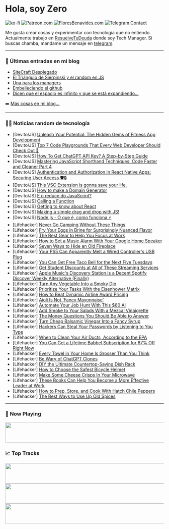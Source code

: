 # Hola, soy Zero

[![ko-fi](https://ko-fi.com/img/githubbutton_sm.svg)](https://ko-fi.com/J3J4N0LUK)
[![Patreon.com](https://img.shields.io/endpoint.svg?url=https%3A%2F%2Fshieldsio-patreon.vercel.app%2Fapi%3Fusername%3Dzerodragon%26type%3Dpatrons&style=for-the-badge)](https://patreon.com/zerodragon)
[![FloresBenavides.com](https://img.shields.io/website?down_message=oops&label=MiBlog&style=for-the-badge&up_message=online&url=https%3A%2F%2Ffloresbenavides.com)](https://floresbenavides.com)
[![Telegram Contact](https://img.shields.io/badge/escr%C3%ADbeme-ZeroDragon-%2326A5E4?style=for-the-badge&logo=telegram)](https://t.me/zerodragon)

Me gusta crear cosas y experimentar con tecnología que no entiendo.
Actualmente trabajo en [ResuelveTuDeuda](http://github.com/resuelve) donde soy Tech Manager.
Si buscas chamba, mandame un mensaje en [telegram](https://t.me/zerodragon).

---

### 📕 Últimas entradas en mi blog
<!-- BLOG-POST-LIST:START -->
- [SiteCraft Desplegado](https://floresbenavides.com/sitecraft-desplegado/)
- [El Triángulo de Sierpinski y el random en JS](https://floresbenavides.com/el-triangulo-de-sierpinski-y-el-random-en-js/)
- [Una para los managers](https://floresbenavides.com/una-para-los-managers/)
- [Embelleciendo el github](https://floresbenavides.com/embelleciendo-el-github/)
- [Dicen que el espacio es infinito y que se está expandiendo…](https://floresbenavides.com/dicen-que-el-espacio-es-infinito-y-que-se-esta-expandiendo/)
<!-- BLOG-POST-LIST:END -->

➡️ [Más cosas en mi blog...](https://floresbenavides.com)

---

### 👨‍💻 Noticias random de tecnología
<!-- TECH-POSTS:START -->
- [Dev.to/JS] [Unleash Your Potential: The Hidden Gems of Fitness App Development](https://dev.to/dhruv068/unleash-your-potential-the-hidden-gems-of-fitness-app-development-392k)
- [Dev.to/JS] [Top 7 Code Playgrounds That Every Web Developer Should Check Out 🚀](https://dev.to/this-is-learning/top-7-code-playgrounds-that-every-web-developer-should-check-out-b7a)
- [Dev.to/JS] [How To Get ChatGPT API Key? A Step-by-Step Guide](https://dev.to/onlinemsr/how-to-get-chatgpt-api-key-a-step-by-step-guide-4ol2)
- [Dev.to/JS] [Mastering JavaScript Shorthand Techniques: Code Faster and Cleaner Part 4](https://dev.to/abidullah786/mastering-javascript-shorthand-techniques-code-faster-and-cleaner-part-4-4821)
- [Dev.to/JS] [Authentication and Authorization in React Native Apps: Securing User Access 🛡️🔒](https://dev.to/medaimane/authentication-and-authorization-in-react-native-apps-securing-user-access-3n12)
- [Dev.to/JS] [This VSC Extension is gonna save your life.](https://dev.to/linnovel/this-vsc-extension-is-gonna-save-your-life-35f0)
- [Dev.to/JS] [How to make a Domain Generator](https://dev.to/linnovel/how-to-make-a-domain-generator-4a8e)
- [Dev.to/JS] [E o reduce do JavaScript?](https://dev.to/anabergerr/e-o-reduce-do-javascript-4e4d)
- [Dev.to/JS] [Calling a Function](https://dev.to/linnovel/calling-a-function-2cmk)
- [Dev.to/JS] [Getting to know about React](https://dev.to/samluxtech/getting-to-know-about-react-1eei)
- [Dev.to/JS] [Making a simple drag and drop with JS!](https://dev.to/lensco825/making-a-simple-drag-and-drop-with-js-29l2)
- [Dev.to/JS] [Node.js - O que é, como funciona ⚡️](https://dev.to/iamdevmarcos/nodejs-o-que-e-como-funciona-gmk)
- [Lifehacker] [Never Go Camping Without These Things](https://lifehacker.com/never-go-camping-without-these-things-1849469481)
- [Lifehacker] [Fry Your Eggs in Brine for Surprisingly Nuanced Flavor](https://lifehacker.com/fry-your-eggs-in-brine-for-surprisingly-nuanced-flavor-1850718578)
- [Lifehacker] [The Best Gear to Help You Focus at Work](https://lifehacker.com/the-best-gear-to-help-you-focus-at-work-1850718629)
- [Lifehacker] [How to Set a Music Alarm With Your Google Home Speaker](https://lifehacker.com/how-to-set-a-music-alarm-with-your-google-home-speaker-1822673391)
- [Lifehacker] [Seven Ways to Hide an Old Fireplace](https://lifehacker.com/seven-ways-to-hide-an-old-fireplace-1850717787)
- [Lifehacker] [Your PS5 Can Apparently Melt a Wired Controller&#39;s USB Plug](https://lifehacker.com/your-ps5-can-apparently-melt-a-wired-controllers-usb-pl-1850717783)
- [Lifehacker] [You Can Get Free Taco Bell for the Next Five Tuesdays](https://lifehacker.com/you-can-get-free-taco-bell-for-the-next-five-tuesdays-1850718268)
- [Lifehacker] [Get Student Discounts at All of These Streaming Services](https://lifehacker.com/every-major-streaming-service-that-offers-a-college-dis-1849065322)
- [Lifehacker] [Apple Music&#39;s Discovery Station Is a Decent Spotify Discover Weekly Alternative &lpar;Finally&rpar;](https://lifehacker.com/apple-musics-discovery-station-is-a-decent-spotify-disc-1850717817)
- [Lifehacker] [Turn Any Vegetable Into a Smoky Dip](https://lifehacker.com/how-to-turn-any-vegetable-into-a-delicious-smoky-dip-1831349613)
- [Lifehacker] [Prioritize Your Tasks With the Eisenhower Matrix](https://lifehacker.com/prioritize-your-tasks-with-the-eisenhower-matrix-1850718007)
- [Lifehacker] [How to Beat Dynamic Airline Award Pricing](https://lifehacker.com/how-to-beat-dynamic-airline-award-pricing-1850717363)
- [Lifehacker] [Aioli Is Not &#39;Fancy Mayonnaise&#39;](https://lifehacker.com/aioli-is-not-fancy-mayonnaise-1829347023)
- [Lifehacker] [Automate Your Job Hunt With This $60 AI](https://lifehacker.com/automate-your-job-hunt-with-this-60-ai-1850707815)
- [Lifehacker] [Add Smoke to Your Salads With a Mezcal Vinaigrette](https://lifehacker.com/add-smoke-to-your-salads-with-a-mezcal-vinaigrette-1850717542)
- [Lifehacker] [The Money Questions You Should Be Able to Answer](https://lifehacker.com/the-money-questions-you-should-be-able-to-answer-1823456583)
- [Lifehacker] [Turn Cheap Balsamic Vinegar Into a Fancy Syrup](https://lifehacker.com/turn-cheap-balsamic-vinegar-into-a-fancy-syrup-1850715506)
- [Lifehacker] [Hackers Can Steal Your Passwords by Listening to You Type](https://lifehacker.com/hackers-can-steal-your-passwords-by-listening-to-you-ty-1850717183)
- [Lifehacker] [When to Clean Your Air Ducts, According to the EPA](https://lifehacker.com/when-to-clean-your-air-ducts-according-to-the-epa-1850716179)
- [Lifehacker] [You Can Get a Lifetime Babbel Subscription for 67% Off Right Now](https://lifehacker.com/you-can-get-a-lifetime-babbel-subscription-for-67-off-1850705208)
- [Lifehacker] [Every Towel in Your Home Is Grosser Than You Think](https://lifehacker.com/every-towel-in-your-home-is-grosser-than-you-think-1850716030)
- [Lifehacker] [Be Wary of ChatGPT Clones](https://lifehacker.com/be-wary-of-chatgpt-clones-1850715395)
- [Lifehacker] [DIY the Ultimate Countertop-Saving Dish Rack](https://lifehacker.com/diy-the-ultimate-countertop-saving-dish-rack-1850714876)
- [Lifehacker] [How to Choose the Safest Bicycle Helmet](https://lifehacker.com/how-to-choose-the-safest-bicycle-helmet-1850715630)
- [Lifehacker] [Make Some Cheese Crisps In Your Microwave](https://lifehacker.com/make-some-cheese-crisps-in-your-microwave-1850714549)
- [Lifehacker] [These Books Can Help You Become a More Effective Leader at Work](https://lifehacker.com/these-books-can-help-you-become-a-more-effective-leader-1850713275)
- [Lifehacker] [How to Prep, Store, and Cook With Hatch Chile Peppers](https://lifehacker.com/how-to-prep-store-and-cook-with-hatch-chile-peppers-1850706612)
- [Lifehacker] [The Best Ways to Use Up Old Spices](https://lifehacker.com/the-best-ways-to-use-up-old-spices-1849423616)<!-- TECH-POSTS:END -->

---

### 🎵 Now Playing
<a href="https://spotify-now-playing-dun.vercel.app/now-playing?open"><img src="https://spotify-now-playing-dun.vercel.app/now-playing" width="540" height="64"></a>

### 📈 Top Tracks
<a href="https://spotify-now-playing-dun.vercel.app/top-tracks?i=1&open"><img src="https://spotify-now-playing-dun.vercel.app/top-tracks?i=1" width="540" height="64"></a>
<a href="https://spotify-now-playing-dun.vercel.app/top-tracks?i=2&open"><img src="https://spotify-now-playing-dun.vercel.app/top-tracks?i=2" width="540" height="64"></a>
<a href="https://spotify-now-playing-dun.vercel.app/top-tracks?i=3&open"><img src="https://spotify-now-playing-dun.vercel.app/top-tracks?i=3" width="540" height="64"></a>
